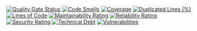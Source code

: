 [![Quality Gate Status](https://sonarcloud.io/api/project_badges/measure?project=henriquels25_cities-api&metric=alert_status)](https://sonarcloud.io/dashboard?id=henriquels25_cities-api)
[![Code Smells](https://sonarcloud.io/api/project_badges/measure?project=henriquels25_cities-api&metric=code_smells)](https://sonarcloud.io/dashboard?id=henriquels25_cities-api)
[![Coverage](https://sonarcloud.io/api/project_badges/measure?project=henriquels25_cities-api&metric=coverage)](https://sonarcloud.io/dashboard?id=henriquels25_cities-api)
[![Duplicated Lines (%)](https://sonarcloud.io/api/project_badges/measure?project=henriquels25_cities-api&metric=duplicated_lines_density)](https://sonarcloud.io/dashboard?id=henriquels25_cities-api)
[![Lines of Code](https://sonarcloud.io/api/project_badges/measure?project=henriquels25_cities-api&metric=ncloc)](https://sonarcloud.io/dashboard?id=henriquels25_cities-api)
[![Maintainability Rating](https://sonarcloud.io/api/project_badges/measure?project=henriquels25_cities-api&metric=sqale_rating)](https://sonarcloud.io/dashboard?id=henriquels25_cities-api)
[![Reliability Rating](https://sonarcloud.io/api/project_badges/measure?project=henriquels25_cities-api&metric=reliability_rating)](https://sonarcloud.io/dashboard?id=henriquels25_cities-api)
[![Security Rating](https://sonarcloud.io/api/project_badges/measure?project=henriquels25_cities-api&metric=security_rating)](https://sonarcloud.io/dashboard?id=henriquels25_cities-api)
[![Technical Debt](https://sonarcloud.io/api/project_badges/measure?project=henriquels25_cities-api&metric=sqale_index)](https://sonarcloud.io/dashboard?id=henriquels25_cities-api)
[![Vulnerabilities](https://sonarcloud.io/api/project_badges/measure?project=henriquels25_cities-api&metric=vulnerabilities)](https://sonarcloud.io/dashboard?id=henriquels25_cities-api)